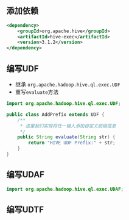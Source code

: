 ## 添加依赖

```xml
<dependency>
    <groupId>org.apache.hive</groupId>
    <artifactId>hive-exec</artifactId>
    <version>3.1.2</version>
</dependency>
```



## 编写UDF

> 

- 继承 `org.apache.hadoop.hive.ql.exec.UDF`
- 重写`evaluate`方法



```java
import org.apache.hadoop.hive.ql.exec.UDF;

public class AddPrefix extends UDF {
    /**
     * 这里我们实现将任一输入添加自定义前缀信息
     */
    public String evaluate(String str) {
        return "HIVE UDF Prefix:" + str;
    }
}
```





## 编写UDAF

```java
import org.apache.hadoop.hive.ql.exec.UDAF;

```



## 编写UDTF

```java
```

